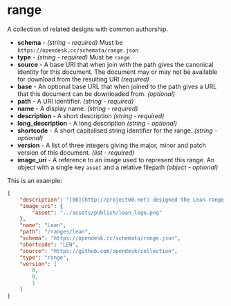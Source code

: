 # range

A collection of related designs with common authorship.

+ **schema** - *(string - required)* Must be ```https://opendesk.cc/schemata/range.json``` 
+ **type**  - *(string - required)* Must be ```range```
+ **source** - A base URI that when join with the path gives the canonical identity for this document. The document may or may not be available for download from the resulting URI  *(required)*
+ **base** - An optional base URL that when joined to the path gives a URL that this document can be downloaded from. *(optional)*
+ **path** - A URI identifier. *(string - required)*
+ **name** - A display name. *(string - required)*
+ **description** - A short description *(string - required)*
+ **long_description** - A long description *(string - optional)*
+ **shortcode** - A short capitalised string identifier for the range. *(string - optional)*
+ **version** - A list of three integers giving the major, minor and patch version of this document. *(list - required)*
+ **image_uri** - A reference to an image used to represent this range. An object with a single key ```asset``` and a relative filepath *(object - optional)*

This is an example:

```json
{
    "description": "[00](http://project00.net) designed the Lean range through a series of fit out commissions in London. It has a stripped back, warehouse aesthetic, with the designs simplified to the bare essentials.\n\nDesk, the first OpenDesk, was designed with and for leading product development agency [Mint Digital](/case_studies/mint-digital). The Meeting and Cafe tables were developed through the major fit out of the [Hub Westminster](/case_studies/hub-westminster), a 12,000 sqft shared workspace in central London.", 
    "image_uri": {
        "asset": "../assets/publish/lean_logo.png"
    }, 
    "name": "Lean", 
    "path": "/ranges/lean", 
    "schema": "https://opendesk.cc/schemata/range.json", 
    "shortcode": "LEN", 
    "source": "https://github.com/opendesk/collection", 
    "type": "range", 
    "version": [
        0, 
        0, 
        1
    ]
}
```




